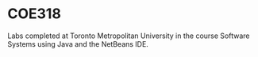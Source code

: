 # COE318

Labs completed at Toronto Metropolitan University in the course Software Systems using Java and the NetBeans IDE.
